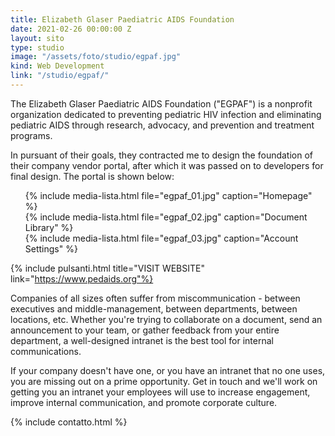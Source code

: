 ```yaml
---
title: Elizabeth Glaser Paediatric AIDS Foundation
date: 2021-02-26 00:00:00 Z
layout: sito
type: studio
image: "/assets/foto/studio/egpaf.jpg"
kind: Web Development
link: "/studio/egpaf/"
---
```

The Elizabeth Glaser Paediatric AIDS Foundation ("EGPAF") is a nonprofit organization dedicated to preventing pediatric HIV infection and eliminating pediatric AIDS through research, advocacy, and prevention and treatment programs. 

In pursuant of their goals, they contracted me to design the foundation of their company vendor portal, after which it was passed on to developers for final design. The portal is shown below:

<div class="media logos">
<ul>
{% include media-lista.html file="egpaf_01.jpg" caption="Homepage" %}
<div class="break"></div>
{% include media-lista.html file="egpaf_02.jpg" caption="Document Library" %}
<div class="break"></div>
{% include media-lista.html file="egpaf_03.jpg" caption="Account Settings" %}
<div class="break"></div>
</ul>
</div>

{% include pulsanti.html title="VISIT WEBSITE" link="https://www.pedaids.org"%}

Companies of all sizes often suffer from miscommunication - between executives and middle-management, between departments, between locations, etc. Whether you're trying to collaborate on a document, send an announcement to your team, or gather feedback from your entire department, a well-designed intranet is the best tool for internal communications. 

If your company doesn't have one, or you have an intranet that no one uses, you are missing out on a prime opportunity. Get in touch and we'll work on getting you an intranet your employees will use to increase engagement, improve internal communication, and promote corporate culture.

{% include contatto.html %}